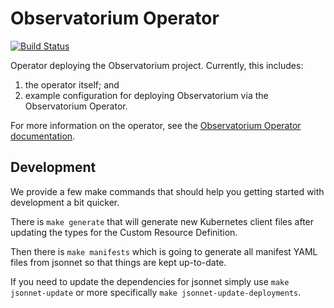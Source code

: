 # Observatorium Operator

[![Build Status](https://circleci.com/gh/observatorium/operator.svg?style=svg)](https://circleci.com/gh/observatorium/operator)

Operator deploying the Observatorium project.
Currently, this includes:

1. the operator itself; and
1. example configuration for deploying Observatorium via the Observatorium Operator.

For more information on the operator, see the [Observatorium Operator documentation](./docs/deploy-operator.md).

## Development

We provide a few make commands that should help you getting started with development a bit quicker.

There is `make generate` that will generate new Kubernetes client files after updating the types for the Custom Resource Definition.

Then there is `make manifests` which is going to generate all manifest YAML files from jsonnet so that things are kept up-to-date.

If you need to update the dependencies for jsonnet simply use `make jsonnet-update` or more specifically `make jsonnet-update-deployments`.